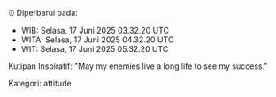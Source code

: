 ⏰ Diperbarui pada:
- WIB: Selasa, 17 Juni 2025 03.32.20 UTC
- WITA: Selasa, 17 Juni 2025 04.32.20 UTC
- WIT: Selasa, 17 Juni 2025 05.32.20 UTC

Kutipan Inspiratif:
"May my enemies live a long life to see my success."


Kategori: attitude

